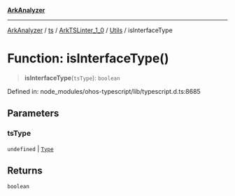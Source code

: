 [**ArkAnalyzer**](../../../../../../../../README.md)

***

[ArkAnalyzer](../../../../../../../../globals.md) / [ts](../../../../../README.md) / [ArkTSLinter\_1\_0](../../../README.md) / [Utils](../README.md) / isInterfaceType

# Function: isInterfaceType()

> **isInterfaceType**(`tsType`): `boolean`

Defined in: node\_modules/ohos-typescript/lib/typescript.d.ts:8685

## Parameters

### tsType

`undefined` | [`Type`](../../../../../interfaces/Type.md)

## Returns

`boolean`
